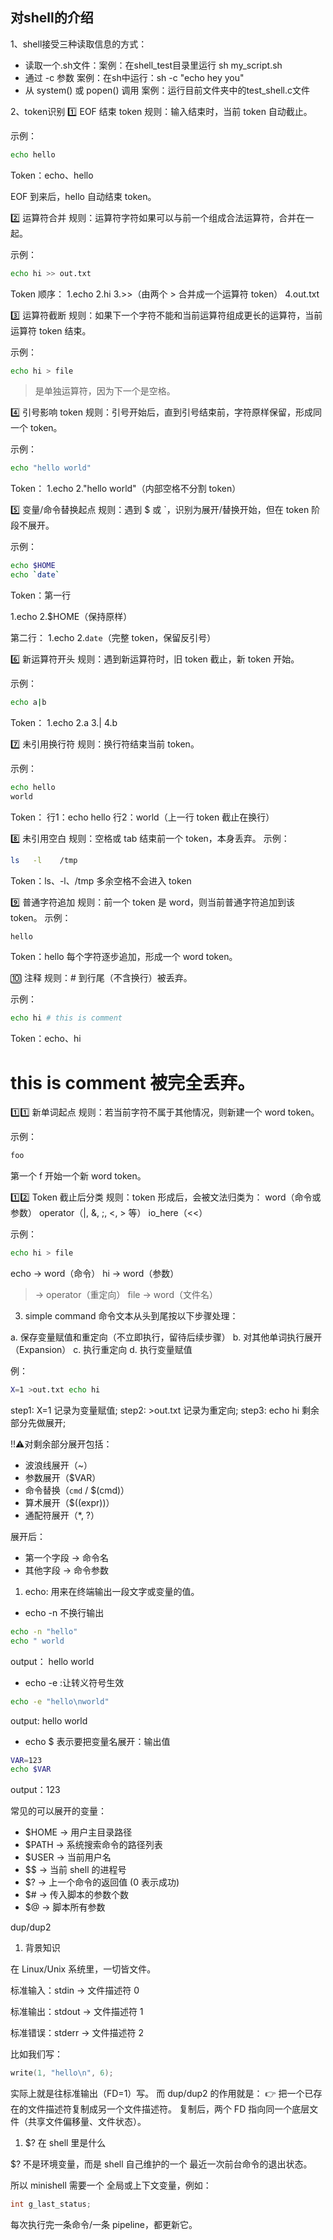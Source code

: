 ## 对shell的介绍
1、shell接受三种读取信息的方式：
- 读取一个.sh文件：案例：在shell_test目录里运行 sh my_script.sh
- 通过 -c 参数 案例：在sh中运行：sh -c "echo hey you"
- 从 system() 或 popen() 调用  案例：运行目前文件夹中的test_shell.c文件

2、token识别
1️⃣ EOF 结束 token
规则：输入结束时，当前 token 自动截止。

示例：

```sh
echo hello
```
Token：echo、hello

EOF 到来后，hello 自动结束 token。

2️⃣ 运算符合并
规则：运算符字符如果可以与前一个组成合法运算符，合并在一起。

示例：

```sh
echo hi >> out.txt
```
Token 顺序：
1.echo
2.hi
3.>>（由两个 > 合并成一个运算符 token）
4.out.txt

3️⃣ 运算符截断
规则：如果下一个字符不能和当前运算符组成更长的运算符，当前运算符 token 结束。

示例：
```sh
echo hi > file
```
> 是单独运算符，因为下一个是空格。

4️⃣ 引号影响 token
规则：引号开始后，直到引号结束前，字符原样保留，形成同一个 token。

示例：
```sh
echo "hello world"
```
Token：
1.echo
2."hello world"（内部空格不分割 token）

5️⃣ 变量/命令替换起点
规则：遇到 $ 或 `，识别为展开/替换开始，但在 token 阶段不展开。

示例：
```sh
echo $HOME
echo `date`
```
Token：第一行

1.echo
2.$HOME（保持原样）

第二行：
1.echo
2.`date`（完整 token，保留反引号）

6️⃣ 新运算符开头
规则：遇到新运算符时，旧 token 截止，新 token 开始。

示例：
```sh
echo a|b
```
Token：
1.echo
2.a
3.|
4.b

7️⃣ 未引用换行符
规则：换行符结束当前 token。

示例：
```sh
echo hello
world
```
Token：
行1：echo hello
行2：world（上一行 token 截止在换行）

8️⃣ 未引用空白
规则：空格或 tab 结束前一个 token，本身丢弃。
示例：
```sh
ls   -l    /tmp
```
Token：ls、-l、/tmp
多余空格不会进入 token

9️⃣ 普通字符追加
规则：前一个 token 是 word，则当前普通字符追加到该 token。
示例：
```sh
hello
```
Token：hello
每个字符逐步追加，形成一个 word token。

🔟 注释
规则：# 到行尾（不含换行）被丢弃。

示例：
```sh
echo hi # this is comment
```
Token：echo、hi
# this is comment 被完全丢弃。

1️⃣1️⃣ 新单词起点
规则：若当前字符不属于其他情况，则新建一个 word token。

示例：
```sh
foo
```
第一个 f 开始一个新 word token。

1️⃣2️⃣ Token 截止后分类
规则：token 形成后，会被文法归类为：
word（命令或参数）
operator（|, &, ;, <, > 等）
io_here（<<）

示例：
```sh
echo hi > file
```
echo → word（命令）
hi → word（参数）
> → operator（重定向）
file → word（文件名）

3. simple command
命令文本从头到尾按以下步骤处理：

a. 保存变量赋值和重定向（不立即执行，留待后续步骤）
b. 对其他单词执行展开（Expansion）
c. 执行重定向
d. 执行变量赋值

例：
```sh
X=1 >out.txt echo hi
```
step1: X=1 记录为变量赋值;
step2: >out.txt 记录为重定向;
step3: echo hi 剩余部分先做展开;

!!⚠️对剩余部分展开包括：
- 波浪线展开（~）
- 参数展开（$VAR）
- 命令替换（`cmd` / $(cmd)）
- 算术展开（$((expr))）
- 通配符展开（*, ?）

展开后：
- 第一个字段 → 命令名
- 其他字段 → 命令参数


1. echo: 用来在终端输出一段文字或变量的值。
- echo -n 不换行输出
```bash
echo -n "hello"
echo " world
```
output： hello world

- echo -e :让转义符号生效
```bash
echo -e "hello\nworld"
```
output: hello
        world

- echo $ 表示要把变量名展开：输出值
```bash
VAR=123
echo $VAR
```
output：123


常见的可以展开的变量：
- $HOME → 用户主目录路径
- $PATH → 系统搜索命令的路径列表
- $USER → 当前用户名
- $$ → 当前 shell 的进程号
- $? → 上一个命令的返回值 (0 表示成功)
- $# → 传入脚本的参数个数
- $@ → 脚本所有参数

dup/dup2

1. 背景知识

在 Linux/Unix 系统里，一切皆文件。

标准输入：stdin → 文件描述符 0

标准输出：stdout → 文件描述符 1

标准错误：stderr → 文件描述符 2

比如我们写：
```c
write(1, "hello\n", 6);
```
实际上就是往标准输出（FD=1）写。
而 dup/dup2 的作用就是：
👉 把一个已存在的文件描述符复制成另一个文件描述符。
复制后，两个 FD 指向同一个底层文件（共享文件偏移量、文件状态）。

1. $? 在 shell 里是什么

$? 不是环境变量，而是 shell 自己维护的一个 最近一次前台命令的退出状态。

所以 minishell 需要一个 全局或上下文变量，例如：

```c
int g_last_status;
```
每次执行完一条命令/一条 pipeline，都更新它。
